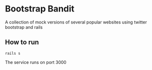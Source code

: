 # Bootstrap Bandit

A collection of mock versions of several popular websites using twitter bootstrap and rails 

## How to run
`rails s`

The service runs on port 3000
